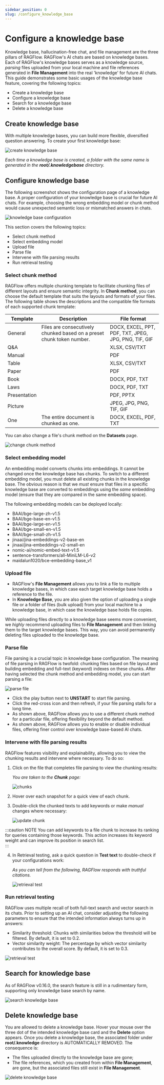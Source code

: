 ```yaml
---
sidebar_position: 0
slug: /configure_knowledge_base
---
```


# Configure a knowledge base

Knowledge base, hallucination-free chat, and file management are the three pillars of RAGFlow. RAGFlow's AI chats are based on knowledge bases. Each of RAGFlow's knowledge bases serves as a knowledge source, *parsing* files uploaded from your local machine and file references generated in **File Management** into the real 'knowledge' for future AI chats. This guide demonstrates some basic usages of the knowledge base feature, covering the following topics:

- Create a knowledge base
- Configure a knowledge base
- Search for a knowledge base
- Delete a knowledge base

## Create knowledge base

With multiple knowledge bases, you can build more flexible, diversified question answering. To create your first knowledge base:

![create knowledge base](https://github.com/infiniflow/ragflow/assets/93570324/110541ed-6cea-4a03-a11c-414a0948ba80)

_Each time a knowledge base is created, a folder with the same name is generated in the **root/.knowledgebase** directory._

## Configure knowledge base

The following screenshot shows the configuration page of a knowledge base. A proper configuration of your knowledge base is crucial for future AI chats. For example, choosing the wrong embedding model or chunk method would cause unexpected semantic loss or mismatched answers in chats. 

![knowledge base configuration](https://github.com/infiniflow/ragflow/assets/93570324/384c671a-8b9c-468c-b1c9-1401128a9b65)

This section covers the following topics: 

- Select chunk method
- Select embedding model
- Upload file
- Parse file
- Intervene with file parsing results
- Run retrieval testing

### Select chunk method

RAGFlow offers multiple chunking template to facilitate chunking files of different layouts and ensure semantic integrity. In **Chunk method**, you can choose the default template that suits the layouts and formats of your files. The following table shows the descriptions and the compatible file formats of each supported chunk template:

| **Template** | Description                                                           | File format                                          |
|--------------|-----------------------------------------------------------------------|------------------------------------------------------|
| General      | Files are consecutively chunked based on a preset chunk token number. | DOCX, EXCEL, PPT, PDF, TXT, JPEG, JPG, PNG, TIF, GIF |
| Q&A          |                                                                       | XLSX, CSV/TXT                                        |
| Manual       |                                                                       | PDF                                                  |
| Table        |                                                                       | XLSX, CSV/TXT                                        |
| Paper        |                                                                       | PDF                                                  |
| Book         |                                                                       | DOCX, PDF, TXT                                       |
| Laws         |                                                                       | DOCX, PDF, TXT                                       |
| Presentation |                                                                       | PDF, PPTX                                            |
| Picture      |                                                                       | JPEG, JPG, PNG, TIF, GIF                             |
| One          | The entire document is chunked as one.                                | DOCX, EXCEL, PDF, TXT                                |

You can also change a file's chunk method on the **Datasets** page.

![change chunk method](https://github.com/infiniflow/ragflow/assets/93570324/ac116353-2793-42b2-b181-65e7082bed42)

### Select embedding model

An embedding model converts chunks into embeddings. It cannot be changed once the knowledge base has chunks. To switch to a different embedding model, you must delete all existing chunks in the knowledge base. The obvious reason is that we *must* ensure that files in a specific knowledge base are converted to embeddings using the *same* embedding model (ensure that they are compared in the same embedding space).

The following embedding models can be deployed locally:

- BAAI/bge-large-zh-v1.5
- BAAI/bge-base-en-v1.5
- BAAI/bge-large-en-v1.5
- BAAI/bge-small-en-v1.5
- BAAI/bge-small-zh-v1.5
- jinaai/jina-embeddings-v2-base-en
- jinaai/jina-embeddings-v2-small-en
- nomic-ai/nomic-embed-text-v1.5
- sentence-transformers/all-MiniLM-L6-v2
- maidalun1020/bce-embedding-base_v1

### Upload file

- RAGFlow's **File Management** allows you to link a file to multiple knowledge bases, in which case each target knowledge base holds a reference to the file.
- In **Knowledge Base**, you are also given the option of uploading a single file or a folder of files (bulk upload) from your local machine to a knowledge base, in which case the knowledge base holds file copies. 

While uploading files directly to a knowledge base seems more convenient, we *highly* recommend uploading files to **File Management** and then linking them to the target knowledge bases. This way, you can avoid permanently deleting files uploaded to the knowledge base. 

### Parse file

File parsing is a crucial topic in knowledge base configuration. The meaning of file parsing in RAGFlow is twofold: chunking files based on file layout and building embedding and full-text (keyword) indexes on these chunks. After having selected the chunk method and embedding model, you can start parsing a file:

![parse file](https://github.com/infiniflow/ragflow/assets/93570324/5311f166-6426-447f-aa1f-bd488f1cfc7b)

- Click the play button next to **UNSTART** to start file parsing.
- Click the red-cross icon and then refresh, if your file parsing stalls for a long time. 
- As shown above, RAGFlow allows you to use a different chunk method for a particular file, offering flexibility beyond the default method. 
- As shown above, RAGFlow allows you to enable or disable individual files, offering finer control over knowledge base-based AI chats. 

### Intervene with file parsing results

RAGFlow features visibility and explainability, allowing you to view the chunking results and intervene where necessary. To do so: 

1. Click on the file that completes file parsing to view the chunking results: 

   _You are taken to the **Chunk** page:_

   ![chunks](https://github.com/infiniflow/ragflow/assets/93570324/0547fd0e-e71b-41f8-8e0e-31649c85fd3d)

2. Hover over each snapshot for a quick view of each chunk.

3. Double-click the chunked texts to add keywords or make *manual* changes where necessary:

   ![update chunk](https://github.com/infiniflow/ragflow/assets/93570324/1d84b408-4e9f-46fd-9413-8c1059bf9c76)

:::caution NOTE
You can add keywords to a file chunk to increase its ranking for queries containing those keywords. This action increases its keyword weight and can improve its position in search list.  
:::

4. In Retrieval testing, ask a quick question in **Test text** to double-check if your configurations work:

   _As you can tell from the following, RAGFlow responds with truthful citations._

   ![retrieval test](https://github.com/infiniflow/ragflow/assets/93570324/c03f06f6-f41f-4b20-a97e-ae405d3a950c)

### Run retrieval testing

RAGFlow uses multiple recall of both full-text search and vector search in its chats. Prior to setting up an AI chat, consider adjusting the following parameters to ensure that the intended information always turns up in answers:

- Similarity threshold: Chunks with similarities below the threshold will be filtered. By default, it is set to 0.2.
- Vector similarity weight: The percentage by which vector similarity contributes to the overall score. By default, it is set to 0.3.

![retrieval test](https://github.com/infiniflow/ragflow/assets/93570324/c03f06f6-f41f-4b20-a97e-ae405d3a950c)

## Search for knowledge base

As of RAGFlow v0.16.0, the search feature is still in a rudimentary form, supporting only knowledge base search by name.

![search knowledge base](https://github.com/infiniflow/ragflow/assets/93570324/836ae94c-2438-42be-879e-c7ad2a59693e)

## Delete knowledge base

You are allowed to delete a knowledge base. Hover your mouse over the three dot of the intended knowledge base card and the **Delete** option appears. Once you delete a knowledge base, the associated folder under **root/.knowledge** directory is AUTOMATICALLY REMOVED. The consequence is: 

- The files uploaded directly to the knowledge base are gone;  
- The file references, which you created from within **File Management**, are gone, but the associated files still exist in **File Management**. 

![delete knowledge base](https://github.com/infiniflow/ragflow/assets/93570324/fec7a508-6cfe-4bca-af90-81d3fdb94098)
